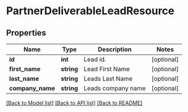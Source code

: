 # PartnerDeliverableLeadResource

## Properties
Name | Type | Description | Notes
------------ | ------------- | ------------- | -------------
**id** | **int** | Lead id. | [optional] 
**first_name** | **string** | Lead First Name | [optional] 
**last_name** | **string** | Leads Last Name | [optional] 
**company_name** | **string** | Leads company name | [optional] 

[[Back to Model list]](../README.md#documentation-for-models) [[Back to API list]](../README.md#documentation-for-api-endpoints) [[Back to README]](../README.md)



